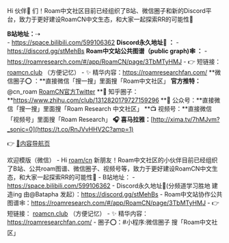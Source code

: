 Hi 伙伴👬 们！Roam中文社区目前已经组织了B站、微信圈子和新的Discord平台，致力于更好建设RoamCN中文生态，和大家一起探索RR的可能性🚀 

**B站地址：**⇢  
    - https://space.bilibili.com/599106362
**Discord永久地址🤗 ：**
    - https://discord.gg/stMehBs
**Roam中文站公共图谱（public graph)🕸️ ：**
    - https://roamresearch.com/#/app/RoamCN/page/3TbMTyHMJ
    - 👉 短链接： [roamcn.club](https://roamcn.club) （方便记忆）
    - ✨ 精华内容：https://roamresearchfan.com/
**微信圈子⭕️ ：**直接微信「搜一搜」里面搜「Roam中文社区」
**官方推特：**@cn_roam [RoamCN官方Twitter](https://twitter.com/cn_roam)
**🌊 知乎圈子：**https://www.zhihu.com/club/1312820179727159296
**📮 公众号：**直接微信「搜一搜」里面搜「Roam Research 中文社区」
**📺 视频号：**直接微信「视频号」里面搜「Roam Research」
**🎧 喜马拉雅：**[http://xima.tv/7hMJvm?_sonic=0](https://t.co/RnJVvHHV2C?amp=1)

👉 [🎈内容导航页](🎈内容导航页.md)

欢迎模版（微信）
    - Hi [roam/cn](roam/cn.md) 新朋友！Roam中文社区的小伙伴目前已经组织了B站、公共roam图谱、微信圈子、视频号等，致力于更好建设RoamCN中文生态，和大家一起探索RR的可能性🚀
    - B站地址：
    - https://space.bilibili.com/599106362
    - Discord永久地址🤗(分频道学习胜地 建造ing 由@Batapha 发起）：https://discord.gg/stMehBs
    - Roam中文站协作公共图谱🕸️：https://roamresearch.com/#/app/RoamCN/page/3TbMTyHMJ
    - 👉 短链接： [roamcn.club](https://roamcn.club) （方便记忆）
    - ✨ 精华内容：https://roamresearchfan.com/
    - 圈子⭕️：#小程序:微信圈子 搜「Roam中文社区」
